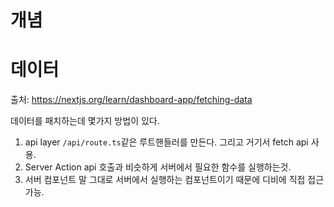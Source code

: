 # 개념

# 데이터
출처: https://nextjs.org/learn/dashboard-app/fetching-data

데이터를 패치하는데 몇가지 방법이 있다.
1. api layer
	`/api/route.ts`같은 루트핸들러를 만든다. 그리고 거기서 fetch api 사용.
2. Server Action
	api 호출과 비슷하게 서버에서 필요한 함수를 실행하는것.
3. 서버 컴포넌트
	말 그대로 서버에서 실행하는 컴포넌트이기 때문에 디비에 직접 접근 가능.

